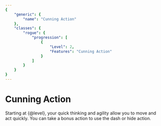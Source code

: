 ```yaml
---
{
	"generic": {
		"name": "Cunning Action"
	},
	"classes": {
		"rogue": {
			"progression": [
				{
					"Level": 2,
					"Features": "Cunning Action"
				}
			]
		}
	}
}
---
```

# Cunning Action
Starting at {@level}, your quick thinking and agility allow you to move and act quickly.
You can take a bonus action to use the dash or hide action.
